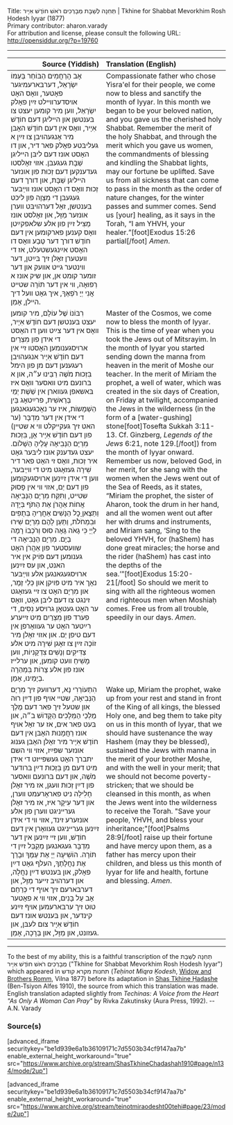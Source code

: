 <html>
<head></head>
<body>
Title: תְּחִנָה לְשַׁבָּת מְבָרְכִים רֹאשׁ חוֺדֶשׁ אִיָיר | Tkhine for Shabbat Mevorkhim Rosh Ḥodesh Iyyar (1877)<br />
Primary contributor: aharon.varady<br />
For attribution and license, please consult the following URL: <a href="http://opensiddur.org/?p=19760">http://opensiddur.org/?p=19760</a>
<p />
<hr />

<table style="margin-left: auto;margin-right: auto;" class="draggable">
<thead><tr><th id="x" style="text-align: right;">Source (Yiddish)</th><th style="text-align: left;">Translation (English)</th></tr></thead>
<tbody>
<tr><td style="vertical-align:top;">
<div class="yiddish"><span lang="he">
אָב הָרַחֲמִים הַבּוֹחֵר בְּעַמּוֹ יִשְׂרָאֵל, דערבּארעמיגער פאָטער, װאָס האָט אױסדערװײלט זײַן פאָלק יִשְׂרָאֵל, װען מיר קומען יעצט צו בּענטשן און הײליגן דעם חוֹדֶשׁ אִיָיר, װאָס אין דעם חוֹדֶשׁ האָבּן מיר אָנגעהױבּן צו זײַן א געליבּטע פאָלק פאר דיר, און דו האָסט אונז דעם ליבּן הײליגן שַׁבָּת געגעבּן. אזױ זאָלסטו געדענקען דעם זְכוּת פון אונזער הײליגן שַׁבָּת, און דורך דעם זְכוּת װאָס דו האָסט אונז װײַבּער געגעבּן די מִצְוָה פון ליכט בּענטשן, זאָל דערהױבּט ווערן אונזער מַזָּל, און זאָלסט אונז מַצִּיל זײַן פון אלע שלאפקײַטן װאָס קענען פארקומען אין דעם חוֹדֶשׁ דורך דער טֶּבַע װאָס דו האָסט אײַנגעשטעלט, אז די װעטערן זאָלן זיך בּײַטן, דער װינטער גײט אװעק און דער זומער קומט אן, און שיק אונז א רְפוּאָה, װי אין דער תּוֹרָה שטײט אֲנִי יְיָ רֹפְאֶךָ, איך גאָט װעל דיך הײלן, אָמֵן.
</span></div></td>
 
<td style="vertical-align:top;">
<div class="english">
Compassionate father who chose Yisra'el for their people, we come now to bless and sanctify the month of Iyyar. In this month we began to be your beloved nation, and you gave us the cherished holy Shabbat. Remember the merit of the holy Shabbat, and through the merit which you gave us women, the commandments of blessing and kindling the Shabbat lights, may our fortune be uplifted. Save us from all sickness that can come to pass in the month as the order of nature changes, for the winter passes and summer comes. Send us [your] healing, as it says in the Torah, “I am YHVH, your healer.”[foot]Exodus 15:26 partial[/foot] <em>Amen</em>.
</div></td></tr>


<tr><td style="vertical-align:top;">
<div class="yiddish"><span lang="he">
רִבּוֹנוֹ שֶׁל עוֹלָם, מיר קומען יעצט בּענטשן דעם חוֹדֶשׁ אִיָיר, װאָס אין דער צײַט ווען דו האָסט די אידן פון מִצְרַיִם ארױסגענומען האָסטו זײ אין דעם חוֹדֶשׁ אִיָיר אנגעהױבן רעגענען דעם מן פון הימל בִּזְכוּת מֹשֶׁה רַבֵּינוּ ע״ה, און א בּרונעם מיט װאסער װאָס איז בּאשאפן געװארן אין שֵׁשֶׁת יְמֵי בְּרֵאשִׁית, פרײַטאָג בֵּין הַשְׁמָשוֹת, איז ער נאָכגעגאנגען די אידן אין דער מִדְבָּר (ער האט זיך געקײקלט װי א שטײן) פון דעם חוֹדֶשׁ אִיָיר אָן, בִּזְכוּת מִרְיָם הַנְּבִיאָה עָלֶיהָ הַשָׁלוֹם. יעצט געדענק אונז ליבּער גאָט איר זְכוּת, װאָס זי האָט פאר דיר שִׁירָה געזאָגט מיט די װײַבּער, װען די אידן זײַנען ארױסגעקומען פון דעם יַם, אזױ װי אין פָּסוּק שטײט, וַתִּקַּח מִרְיָם הַנְּבִיאָה אֲחוֹת אַהֲרֹן אֶת הַתֹּף בְּיָדָהּ וַתֵּצֶאןָ  כׇל הַנָּשִׁים אַחֲרֶיהָ בְּתֻפִּים וּבִמְחֹלֹת, וַתַּעַן לָהֶם מִרְיָם שִׁירוּ לַיְיָ כִּי גָאֹה גָּאָה סוּס וְרֹכְבוֹ רָמָה בַיָם. מִרְיָם הַנְּבִיאָה די שװעסטער פון אַהֲרֹן האָט גענומען דעם פּוֹיק אין איר האנט, און עס זײַנען ארױסגעגאנגען אלע װײַבּער נאָך איר מיט פּױקן און כְּלֵי זֶמֶר, און מִרְיָם האָט צו זײ געזאָגט זינגט צו דעם ליבּן גאָט, װאָס ער האָט געטאָן גרױסע נִסִּים, די פערד פון מִצְרַיִם מיט זײערע רײַטער האָט ער געװאָרפן אין דעם טיפן יַם. און אזױ זאָלן מיר זוֹכֶה זײַן צו זאָגן שִׁירָה מיט אלע צַדִּיקִים וְנָשִׁים צִדְקָנִיוֹת, װען מָשִׁיחַ װעט קומען, און ערלײז אונז פון אלע צָרוֹת בִּמְהֵרָה בְיָמֵינוּ, אָמֵן.
</span></div></td>
 
<td style="vertical-align:top;">
<div class="english">
Master of the Cosmos, we come now to bless the month of Iyyar. This is the time of year when you took the Jews out of Mitsrayim. In the month of Iyyar you started sending down the manna from heaven in the merit of Moshe our teacher. In the merit of Miriam the prophet, a well of water, which was created in the six days of Creation, on Friday at twilight, accompanied the Jews in the wilderness (in the form of a [water-gushing] stone[foot]Tosefta Sukkah 3:11-13. Cf. Ginzberg, <em>Legends of the Jews</em> 6:21, note 129.[/foot]) from the month of Iyyar onward. Remember us now, beloved God, in her merit, for she sang with the women when the Jews went out of the Sea of Reeds, as it states, “Miriam the prophet, the sister of Aharon, took the drum in her hand, and all the women went out after her with drums and instruments, and Miriam sang, ‘Sing to the beloved YHVH, for (haShem) has done great miracles; the horse and the rider (haShem) has cast into the depths of the sea.’”[foot]Exodus 15:20-21[/foot] So should we merit to sing with all the righteous women and righteous men when Moshiaḥ comes. Free us from all trouble, speedily in our days. <em>Amen</em>.
</div></td></tr>


<tr><td style="vertical-align:top;">
<div class="yiddish"><span lang="he">
הִתְעוֹרְרִי נָא, דערװעק זיך מִרְיָם הַנְּבִיאָה, שטײ אױף פון דײַן רוּה און שטעל זיך פאר דעם מֶלֶךְ מַלְכֵי הַמְּלָכִים הַקָּדוֹשׁ ב״ה, און בּעט פאר אים, אז ער זאָל אױף אונז רַחֲמָנוּת האָבּן אין דעם חוֹדֶשׁ אִיָיר מיר זאָלן האָבּן גענוּג אונזער שפּײַז, אזױ װי השם יתברך האָט געשפּײזט די אידן מיט דעם מן בִּזְכוּת דײַן בּרודער מֹשֶׁה, און דעם בּרונעם װאסער פון דײַן זְכוּת װעגן, אז מיר זאָלן חָלִילָה ניט פאראָרעמט װערן, און דער עִיקָר איז, אז מיר זאָלן גערײניגט װערן פון אלע אונזערע זינד, אזױ װי די אידן זײַנען גערײניגט געװאָרן אין דעם חוֹדֶשׁ, װען זײ זײַנען אין דער מִדְבָּר געגאנגען מְקַבֵּל זײַן די תּוֹרָה. הוֹשִׁיעָה יְיָ אֶת עַמֶּךָ וּבָרֵך אֶת נַחֲלָתֶךָ, העלף גאָט דײַן פאָלק, און בּענטש דײַן נַחֲלָה, און דערהױבּ זײער מַזָּל, און דערבּארעם זיך אױף די כְּרַחֵם אָב עַל בָּנִים, אזױ װי א פאָטער טוּט זיך ערבּארעמען אױף זײַנע קינדער, און בּענטש אונז דעם חוֹדֶשׁ אִיָיר צום לעבּן, און געזונט, און מַזָּל, און בְּרָכָה, אָמֵן.
</span></div></td>
 
<td style="vertical-align:top;">
<div class="english">
Wake up, Miriam the prophet, wake up from your rest and stand in front of the King of all kings, the blessed Holy one, and beg them to take pity on us in this month of Iyyar, that we should have sustenance the way Hashem (may they be blessed), sustained the Jews with manna in the merit of your brother Moshe, and with the well in your merit; that we should not become poverty-stricken; that we should be cleansed in this month, as when the Jews went into the wilderness to receive the Torah. "Save your people, YHVH, and bless your inheritance;"[foot]Psalms 28:9[/foot] raise up their fortune and have mercy upon them, as a father has mercy upon their children, and bless us this month of Iyyar for life and health, fortune and blessing. <em>Amen</em>.
</div></td></tr>
</tbody></table>

<hr />

To the best of my ability, this is a faithful transcription of the תְּחִנָה לְשַׁבָּת מְבָרְכִים רֹאשׁ חוֺדֶשׁ אִיָיר ("Tkhine for Shabbat Mevorkhim Rosh Ḥodesh Iyyar") which appeared in תחנות מקרא קודש (<em>Teḥinot Miqra Ḳodesh</em>, <a href="http://www.yivoencyclopedia.org/article.aspx/Romm_Family">Widow and Brothers Romm</a>, Vilna 1877) before its adaptation in <a href="https://opensiddur.org/compilations/sifrei-tehinot/shas-tehinah-hadashah-1910/">Shas Tkhine Ḥadashe</a> (Ben-Tsiyon Alfes 1910), the source from which this translation was made. English translation adapted slightly from <em>Techinas: A Voice from the Heart "As Only A Woman Can Pray"</em> by Rivka Zakutinsky (Aura Press, 1992). --A.N. Varady

<h3>Source(s)</h3>

[advanced_iframe securitykey="be1d939e6a1b36109171c7d5503b34cf9147aa7b" enable_external_height_workaround="true" src="https://www.archive.org/stream/ShasTkhineChadashah1910#page/n134/mode/2up"]

[advanced_iframe securitykey="be1d939e6a1b36109171c7d5503b34cf9147aa7b" enable_external_height_workaround="true" src="https://www.archive.org/stream/teinotmiraodesht00tehi#page/23/mode/2up"]
</body>
</html>